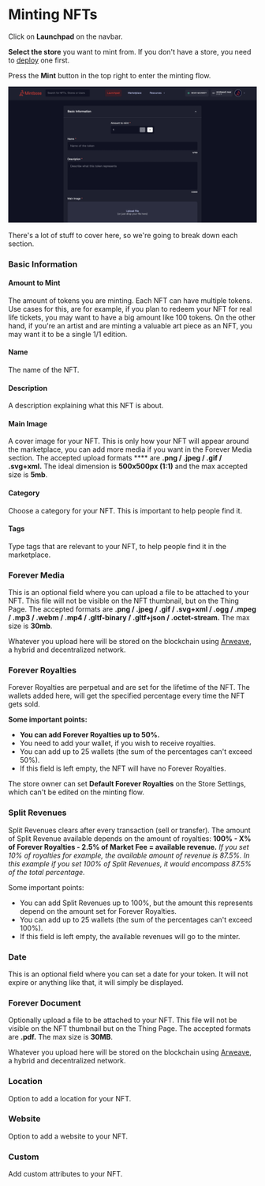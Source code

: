 # Minting NFTs

Click on **Launchpad** on the navbar.

**Select the store** you want to mint from. If you don't have a store, you need to [deploy](../store/deploy-fee.md) one first.

Press the **Mint** button in the top right to enter the minting flow.

![](<../../.gitbook/assets/Screenshot 2022-08-12 at 10.03.06.png>)

There's a lot of stuff to cover here, so we're going to break down each section.



### Basic Information

#### Amount to Mint

The amount of tokens you are minting. Each NFT can have multiple tokens. Use cases for this, are for example, if you plan to redeem your NFT for real life tickets, you may want to have a big amount like 100 tokens. On the other hand, if you're an artist and are minting a valuable art piece as an NFT, you may want it to be a single 1/1 edition.

#### Name

The name of the NFT.

#### Description

A description explaining what this NFT is about.

#### Main Image

A cover image for your NFT. This is only how your NFT will appear around the marketplace, you can add more media if you want in the Forever Media section. The accepted upload formats **** are **.png / .jpeg / .gif / .svg+xml.** The ideal dimension is **500x500px (1:1)** and the max accepted size is **5mb**.

#### Category

Choose a category for your NFT. This is important to help people find it.

#### Tags

Type tags that are relevant to your NFT, to help people find it in the marketplace.

### Forever Media

This is an optional field where you can upload a file to be attached to your NFT. This file will not be visible on the NFT thumbnail, but on the Thing Page. The accepted formats are **.png / .jpeg / .gif / .svg+xml / .ogg / .mpeg / .mp3 / .webm / .mp4 / .gltf-binary / .gltf+json / .octet-stream.** The max size is **30mb**.

Whatever you upload here will be stored on the blockchain using [Arweave](https://www.arweave.org/), a hybrid and decentralized network.

### Forever Royalties

Forever Royalties are perpetual and are set for the lifetime of the NFT. The wallets added here, will get the specified percentage every time the NFT gets sold.

**Some important points:**

* **You can add Forever Royalties up to 50%.**&#x20;
* You need to add your wallet, if you wish to receive royalties.
* You can add up to 25 wallets (the sum of the percentages can't exceed 50%).
* If this field is left empty, the NFT will have no Forever Royalties.

The store owner can set **Default Forever Royalties** on the Store Settings, which can't be edited on the minting flow.

### Split Revenues

Split Revenues clears after every transaction (sell or transfer). The amount of Split Revenue available depends on the amount of royalties: **100% - X% of Forever Royalties - 2.5% of Market Fee = available revenue.** _If you set 10% of royalties for example, the available amount of revenue is 87.5%. In this example if you set 100% of Split Revenues, it would encompass 87.5% of the total percentage._

Some important points:

* You can add Split Revenues up to 100%, but the amount this represents depend on the amount set for Forever Royalties.
* You can add up to 25 wallets (the sum of the percentages can't exceed 100%).
* If this field is left empty, the available revenues will go to the minter.

### Date

This is an optional field where you can set a date for your token. It will not expire or anything like that, it will simply be displayed.

### Forever Document

Optionally upload a file to be attached to your NFT. This file will not be visible on the NFT thumbnail but on the Thing Page. The accepted formats are **.pdf.** The max size is **30MB**.

Whatever you upload here will be stored on the blockchain using [Arweave](https://www.arweave.org/), a hybrid and decentralized network.

### Location

Option to add a location for your NFT.

### Website

Option to add a website to your NFT.

### Custom

Add custom attributes to your NFT.

